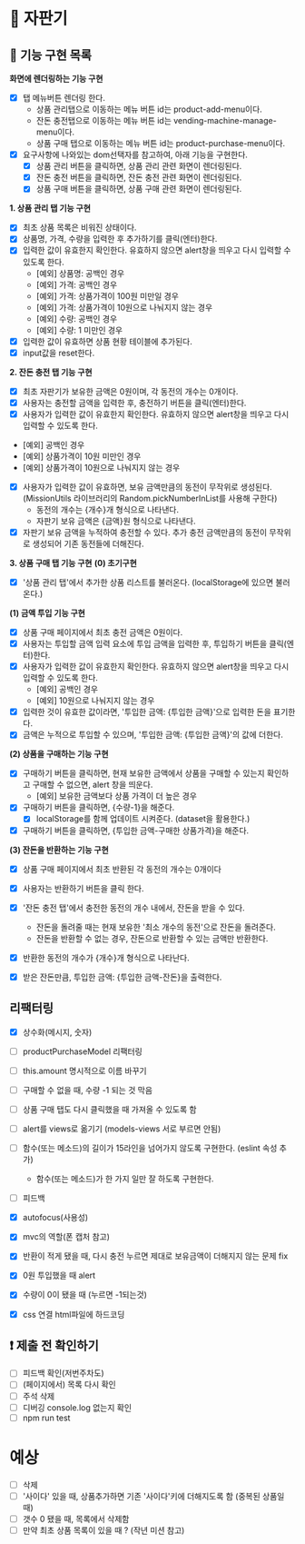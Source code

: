 # 🥤 자판기

 ## 🎯 기능 구현 목록  
**화면에 렌더링하는 기능 구현**
- [x] 탭 메뉴버튼 렌더링 한다.  
  - 상품 관리탭으로 이동하는 메뉴 버튼 id는 product-add-menu이다.
  - 잔돈 충전탭으로 이동하는 메뉴 버튼 id는 vending-machine-manage-menu이다.
  - 상품 구매 탭으로 이동하는 메뉴 버튼 id는 product-purchase-menu이다.
- [x] 요구사항에 나와있는 dom선택자를 참고하여, 아래 기능을 구현한다. 
  - [x] 상품 관리 버튼을 클릭하면, 상품 관리 관련 화면이 렌더링된다. 
  - [x] 잔돈 충전 버튼을 클릭하면, 잔돈 충전 관련 화면이 렌더링된다. 
  - [x] 상품 구매 버튼을 클릭하면, 상품 구매 관련 화면이 렌더링된다. 

**1. 상품 관리 탭 기능 구현**
- [x] 최초 상품 목록은 비워진 상태이다. 
- [x] 상품명, 가격, 수량을 입력한 후 추가하기를 클릭(엔터)한다.
- [x] 입력한 값이 유효한지 확인한다. 유효하지 않으면 alert창을 띄우고 다시 입력할 수 있도록 한다. 
  - [예외] 상품명: 공백인 경우 
  - [예외] 가격: 공백인 경우 
  - [예외] 가격: 상품가격이 100원 미만일 경우
  - [예외] 가격: 상품가격이 10원으로 나눠지지 않는 경우
  - [예외] 수량: 공백인 경우
  - [예외] 수량: 1 미만인 경우 
- [x] 입력한 값이 유효하면 상품 현황 테이블에 추가된다. 
- [x] input값을 reset한다. 

**2. 잔돈 충전 탭 기능 구현**
- [x] 최초 자판기가 보유한 금액은 0원이며, 각 동전의 개수는 0개이다.
- [x] 사용자는 충전할 금액을 입력한 후, 충전하기 버튼을 클릭(엔터)한다.     
- [x]  사용자가 입력한 값이 유효한지 확인한다. 유효하지 않으면 alert창을 띄우고 다시 입력할 수 있도록 한다. 
  - [예외] 공백인 경우
  - [예외] 상품가격이 10원 미만인 경우 
  - [예외] 상품가격이 10원으로 나눠지지 않는 경우
- [x] 사용자가 입력한 값이 유효하면, 보유 금액만큼의 동전이 무작위로 생성된다. (MissionUtils 라이브러리의 Random.pickNumberInList를 사용해 구한다)
  - 동전의 개수는 {개수}개 형식으로 나타낸다.
  - 자판기 보유 금액은 {금액}원 형식으로 나타낸다.
- [x] 자판기 보유 금액을 누적하여 충전할 수 있다. 추가 충전 금액만큼의 동전이 무작위로 생성되어 기존 동전들에 더해진다. 

**3. 상품 구매 탭 기능 구현**
**(0) 초기구현**
- [x] '상품 관리 탭'에서 추가한 상품 리스트를 불러온다. (localStorage에 있으면 불러온다.)

**(1) 금액 투입 기능 구현**
- [x] 상품 구매 페이지에서 최초 충전 금액은 0원이다.
- [x] 사용자는 투입할 금액 입력 요소에 투입 금액을 입력한 후, 투입하기 버튼을 클릭(엔터)한다.
- [x] 사용자가 입력한 값이 유효한지 확인한다. 유효하지 않으면 alert창을 띄우고 다시 입력할 수 있도록 한다. 
  - [예외] 공백인 경우
  - [예외] 10원으로 나눠지지 않는 경우
- [x] 입력한 것이 유효한 값이라면, '투입한 금액: {투입한 금액}'으로 입력한 돈을 표기한다. 
- [x] 금액은 누적으로 투입할 수 있으며, '투입한 금액: {투입한 금액}'의 값에 더한다. 

**(2) 상품을 구매하는 기능 구현**
- [x] 구매하기 버튼을 클릭하면, 현재 보유한 금액에서 상품을 구매할 수 있는지 확인하고 구매할 수 없으면, alert 창을 띄운다. 
  - [예외] 보유한 금액보다 상품 가격이 더 높은 경우 
- [x] 구매하기 버튼을 클릭하면, {수량-1}을 해준다. 
  - [x] localStorage를 함께 업데이트 시켜준다. (dataset을 활용한다.)
- [x] 구매하기 버튼을 클릭하면, {투입한 금액-구매한 상품가격}을 해준다. 

**(3) 잔돈을 반환하는 기능 구현**
- [x] 상품 구매 페이지에서 최초 반환된 각 동전의 개수는 0개이다
- [x] 사용자는 반환하기 버튼을 클릭 한다. 
- [x] '잔돈 충전 탭'에서 충전한 동전의 개수 내에서, 잔돈을 받을 수 있다. 
  - 잔돈을 돌려줄 때는 현재 보유한 '최소 개수의 동전'으로 잔돈을 돌려준다.
  - 잔돈을 반환할 수 없는 경우, 잔돈으로 반환할 수 있는 금액만 반환한다.
- [x] 반환한 동전의 개수가 {개수}개 형식으로 나타난다. 
- [x] 받은 잔돈만큼, 투입한 금액: {투입한 금액-잔돈}을 출력한다. 


## 리팩터링
- [x] 상수화(메시지, 숫자)

- [ ] productPurchaseModel 리팩터링
- [ ] this.amount 명시적으로 이름 바꾸기 
- [ ] 구매할 수 없을 때, 수량 -1 되는 것 막음 
- [ ] 상품 구매 탭도 다시 클릭했을 때 가져올 수 있도록 함 

- [ ] alert를 views로 옮기기 (models-views 서로 부르면 안됨)
- [ ] 함수(또는 메소드)의 길이가 15라인을 넘어가지 않도록 구현한다. (eslint 속성 추가)
  - 함수(또는 메소드)가 한 가지 일만 잘 하도록 구현한다.
- [ ] 피드백 
- [x] autofocus(사용성)
- [x] mvc의 역할(폰 캡처 참고)
- [x] 반환이 적게 됐을 때, 다시 충전 누르면 제대로 보유금액이 더해지지 않는 문제 fix
- [x] 0원 투입했을 때 alert
- [x] 수량이 0이 됐을 때 (누르면 -1되는것)
- [x] css 연결 html파일에 하드코딩 
## ❗️ 제출 전 확인하기 
- [ ] 피드백 확인(저번주차도)
- [ ] (페이지에서) 목록 다시 확인 
- [ ] 주석 삭제 
- [ ] 디버깅 console.log 없는지 확인
- [ ] npm run test 

# 예상
- [ ] 삭제 
- [ ] '사이다' 있을 때, 상품추가하면 기존 '사이다'키에 더해지도록 함 (중복된 상품일 때)
- [ ] 갯수 0 됐을 때, 목록에서 삭제함 
- [ ] 만약 최초 상품 목록이 있을 때 ? (작년 미션 참고)
